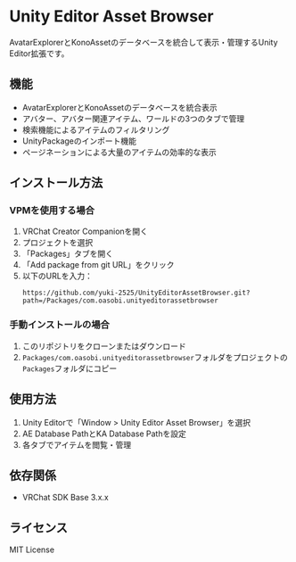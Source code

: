# Unity Editor Asset Browser

AvatarExplorerとKonoAssetのデータベースを統合して表示・管理するUnity Editor拡張です。

## 機能

- AvatarExplorerとKonoAssetのデータベースを統合表示
- アバター、アバター関連アイテム、ワールドの3つのタブで管理
- 検索機能によるアイテムのフィルタリング
- UnityPackageのインポート機能
- ページネーションによる大量のアイテムの効率的な表示

## インストール方法

### VPMを使用する場合

1. VRChat Creator Companionを開く
2. プロジェクトを選択
3. 「Packages」タブを開く
4. 「Add package from git URL」をクリック
5. 以下のURLを入力：
   ```
   https://github.com/yuki-2525/UnityEditorAssetBrowser.git?path=/Packages/com.oasobi.unityeditorassetbrowser
   ```

### 手動インストールの場合

1. このリポジトリをクローンまたはダウンロード
2. `Packages/com.oasobi.unityeditorassetbrowser`フォルダをプロジェクトの`Packages`フォルダにコピー

## 使用方法

1. Unity Editorで「Window > Unity Editor Asset Browser」を選択
2. AE Database PathとKA Database Pathを設定
3. 各タブでアイテムを閲覧・管理

## 依存関係

- VRChat SDK Base 3.x.x

## ライセンス

MIT License
